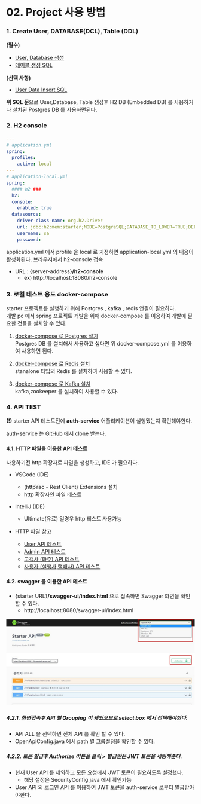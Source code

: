 # 02. Project 사용 방법

### 1. Create User, DATABASE(DCL), Table (DDL)

**(필수)**
- [User, Database 생성](../db/dcl.sql)
- [테이블 생성 SQL](../db/create_table.sql)

**(선택 사항)**
- [User Data Insert SQL](../db/insert.sql)

**위 SQL 문**으로 User,Database, Table 생성후 H2 DB (Embedded DB) 를 사용하거나 설치된 Postgres DB 를 사용하면된다.

### 2. H2 console

```yaml
---
# application.yml
spring:
  profiles:
    active: local
---
# application-local.yml
spring:
  #### h2 ###
  h2:
  console:
    enabled: true
  datasource:
    driver-class-name: org.h2.Driver
    url: jdbc:h2:mem:starter;MODE=PostgreSQL;DATABASE_TO_LOWER=TRUE;DEFAULT_NULL_ORDERING=HIGH
    username: sa
    password:
```
application.yml 에서 profile 을 local 로 지정하면 application-local.yml 의 내용이 활성화된다.
브라우저에서 h2-console 접속
- URL : {server-address}**/h2-console**
    - ex) http://localhost:18080/h2-console


### 3. 로컬 테스트 용도 docker-compose
starter 프로젝트를 실행하기 위해 Postgres , kafka , redis 연결이 필요하다.  
개발 pc 에서 spring 프로젝트 개발을 위해 docker-compose 를 이용하여 개발에 필요한 것들을 설치할 수 있다.  


1. [docker-compose 로 Postgres 설치](etc/postgres-docker-compose.yml)  
  Postgres DB 를 설치해서 사용하고 싶다면 위 docker-compose.yml 를 이용하여 사용하면 된다.

2. [docker-compose 로 Redis 설치](etc/redis-docker-compose.yml)  
   stanalone 타입의 Redis 를 설치하여 사용할 수 있다.

3. [docker-compose 로 Kafka 설치](etc/kafka-docker-compose.yml)  
  kafka,zookeeper 를 설치하여 사용할 수 있다.

### 4. API TEST

**(!)**  starter API 테스트전에 **auth-service** 어플리케이션이 실행됐는지 확인해야한다.

auth-service 는 [GitHub](https://github.com/oscka/auth-service) 에서 clone 받는다.

#### 4.1. HTTP 파일을 이용한 API 테스트
사용하기전 http 확장자로 파일을 생성하고, IDE 가 필요하다.

- VSCode (IDE)
  - (httpYac - Rest Client) Extensions 설치
  - http 확장자인 파일 테스트

- IntelliJ (IDE)
  - Ultimate(유료) 일경우 http 테스트 사용가능  

- HTTP 파일 참고  
  - [User API 테스트](../http/users.http)  
  - [Admin API 테스트](../http/admin.http)
  - [고객사 (화주) API 테스트](../http/customer.http)  
  - [사용자 (실행사,택배사) API 테스트](../http/member.http)  


#### 4.2. swagger 를 이용한 API 테스트 
- {starter URL}**/swagger-ui/index.html** 으로 접속하면 Swagger 화면을 확인할 수 있다.
  - http://localhost:8080/swagger-ui/index.html

![swagger.jpg](etc/swagger-ui-guide.jpg)

##### 4.2.1. 화면접속후 API 별 Grouping 이 돼있으므로 select box 에서 선택해야한다.
  - API ALL 을 선택하면 전체 API 를 확인 할 수 있다.
  - OpenApiConfig.java 에서 path 별 그룹설정을 확인할 수 있다.

##### 4.2.2. 토큰 발급후 Authorize 버튼을 클릭 > 발급받은 JWT 토큰을 세팅해준다.
  - 현재 User API 를 제외하고 모든 요청에서 JWT 토큰이 필요하도록 설정했다.
    - 해당 설정은 SecurityConfig.java 에서 확인가능
  - User API 의 로그인 API 를 이용하여 JWT 토큰을 auth-service 로부터 발급받아야한다.







